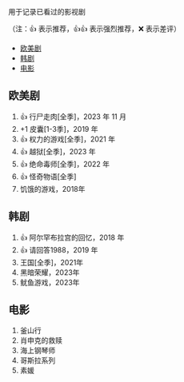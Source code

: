 
用于记录已看过的影视剧

（注：:+1: 表示推荐，:+1::+1: 表示强烈推荐，:x: 表示差评）

- [欧美剧](#欧美剧)
- [韩剧](#韩剧)
- [电影](#电影)

## 欧美剧
1. :+1: 行尸走肉[全季]，2023 年 11 月
2. +1 皮囊[1-3季]，2019 年
3. :+1: 权力的游戏[全季]，2021 年
4. :+1: 越狱[全季]，2023 年
5. :+1: 绝命毒师[全季]，2022 年
6. :+1: 怪奇物语[全季]
6. 饥饿的游戏，2018年


## 韩剧
1. :+1: 阿尔罕布拉宫的回忆，2018 年
2. :+1: 请回答1988，2019 年
3. 王国[全季]，2021年
4. 黑暗荣耀，2023年
5. 鱿鱼游戏，2023年


## 电影
1.  釜山行
3. 肖申克的救赎
4. 海上钢琴师
5. 哥斯拉系列
6. 素媛
